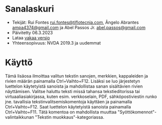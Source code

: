 # Sanalaskuri #

* Tekijät: Rui Fontes <rui.fontes@tiflotecnia.com>, Ângelo Abrantes <ampa4374@gmail.com> ja Abel Passos Jr. <abel.passos@gmail.com>
* Päivitetty 06.3.2023
* Lataa [vakaa versio][1]
* Yhteensopivuus: NVDA 2019.3 ja uudemmat

# Käyttö #
Tämä lisäosa ilmoittaa valitun tekstin sanojen, merkkien, kappaleiden ja rivien määrän painamalla Ctrl+Vaihto+F12. Lisäksi se luo järjestetyn luettelon käytetyistä sanoista ja mahdollistaa sanan sisältävien rivien näyttämisen.
Valitse haluttu teksti missä tahansa tekstieditorissa tai virtuaaliasiakirjassa, kuten esim. verkkoselain, PDF, sähköpostiviestin runko jne. tavallisia tekstinvalitsemiskomentoja käyttäen ja painamalla Ctrl+Vaihto+F12.
Saat luettelon käytetyistä sanoista painamalla Ctrl+Vaihto+F11.
Tätä komentoa on mahdollista muuttaa \"Syöttökomennot\"-valintaikkunan \"Tekstin muokkaus\"-kategoriassa.

[1]: https://github.com/ruifontes/wordCount/releases/download/2023.03/wordCount-2023.03.nvda-addon
